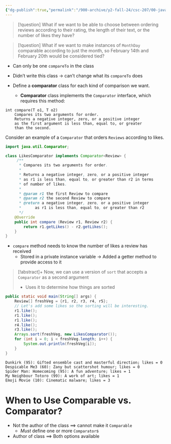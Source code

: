 ```yaml
---
{"dg-publish":true,"permalink":"/900-archive/y2-fall-24/csc-207/00-java/comparator/","tags":["cs","java","lecture","note","university"],"created":"2024-10-05T18:00:47.705-07:00","updated":"2024-10-30T17:51:49.996-07:00"}
---
```



> [!question] What if we want to be able to choose between ordering reviews according to their rating, the length of their text, or the number of likes they have?

> [!question] What if we want to make instances of `MonthDay` comparable according to just the month, so February 14th and February 20th would be considered tied?

- Can only be one `compareTo` in the class
- Didn’t write this class → can’t change what its `compareTo` does

- Define a **comparator** class for each kind of comparison we want.
    - **Comparator** class implements the `Comparator` interface, which requires this method:

```
int compare(T o1, T o2)
    Compares its two arguments for order.
    Returns a negative integer, zero, or a positive integer
    as the first argument is less than, equal to, or greater
    than the second.
```

Consider an example of a `Comparator` that orders `Reviews` according to likes.

```java
import java.util.Comparator;

class LikesComparator implements Comparator<Review> {
     /**
      * Compares its two arguments for order.
      *
      * Returns a negative integer, zero, or a positive integer
      * as r1 is less than, equal to, or greater than r2 in terms
      * of number of likes.
      *
      * @param r1 the first Review to compare
      * @param r2 the second Review to compare
      * @return a negative integer, zero, or a positive integer
      *      as r1 is less than, equal to, or greater than r2
      */
    @Override
    public int compare (Review r1, Review r2) {
        return r1.getLikes() - r2.getLikes();
    }
}
```

- `compare` method needs to know the number of likes a review has received
    - Stored in a private instance variable → Added a getter method to provide access to it

> [!abstract]+ Now, we can use a version of `sort` that accepts a `Comparator` as a second argument
> - Uses it to determine how things are sorted

```java
public static void main(String[] args) {
    Review[] freshVeg = {r1, r2, r3, r4, r5};
    // Let's add some likes so the sorting will be interesting.
    r1.like();
    r1.like();
    r1.like();
    r4.like();
    r3.like();
    Arrays.sort(freshVeg, new LikesComparator());
    for (int i = 0; i < freshVeg.length; i++) {
        System.out.println(freshVeg[i]);
    }
}
```

```
Dunkirk (95): Gifted ensemble cast and masterful direction; likes = 0
Despicable Me3 (60): Zany but scattershot humour; likes = 0
Spider Man: Homecoming (95): A fun adventure; likes = 1
My Neighbour Totoro (99): A work of art; likes = 1
Emoji Movie (10): Cinematic malware; likes = 3
```

# When to Use Comparable vs. Comparator?

- Not the author of the class $\implies$ cannot make it `Comparable`
    - *Must* define one or more `Comparator`s
- Author of class $\implies$ Both options available